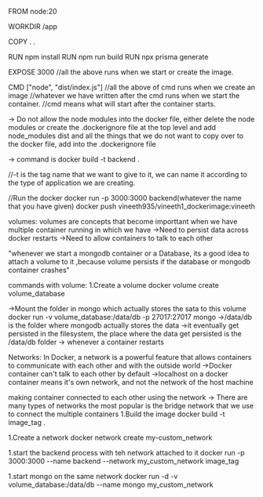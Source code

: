 FROM node:20           

WORKDIR /app

COPY . .

RUN npm install
RUN npm run build
RUN npx prisma generate

EXPOSE 3000
//all the above runs when we start or create the image.

CMD ["node", "dist/index.js"]
//all the above of cmd runs when we create an image
//whatever we have written after the cmd runs when we start the container.
//cmd means what will start after the container starts.


-> Do not allow the node modules into the docker file, either delete the node modules or create the .dockerignore file at the top level and add 
node_modules
dist
and all the things that we do not want to copy over to the docker file, add into the .dockerignore file

-> command is docker build -t backend .

//-t is the tag name that we want to give to it, we can name it according to the type of application we are creating.


//Run the docker
 docker run -p 3000:3000 backend(whatever the name that you have given)
docker push vineeth935/vineeth1_dockerimage:vineeth 

 volumes:
volumes are concepts that become importtant when we have multiple container running in which we have
->Need to persist data across docker restarts
->Need to allow containers to talk to each other

"whenever we start a mongodb container or a Database, its a good idea to attach a volume to it  ,because volume persists if the database or mongodb container crashes"

commands with volume:
1.Create a volume
docker volume create volume_database

->Mount the folder in mongo which actually stores the sata to this volume
docker run -v volume_database:/data/db -p 27017:27017 mongo
->/data/db is the folder where mongodb actually stores the data
->it eventually get persisted in the filesystem, the place where the data get persisted is the /data/db folder
-> whenever a container restarts

Networks:
In Docker, a network is a powerful feature that allows containers to communicate with each other and with the outside world
->Docker container can't talk to each other by default
->localhost on a docker container means it's own network, and not the network of the host machine

making container connected to each other using the network
-> There are many types of networks the most popular is the bridge network that we use to connect the multiple containers
1.Build the image
docker build -t image_tag .

1.Create a network
docker network create my-custom_network

1.start the backend process with teh network attached to it
docker run -p 3000:3000 --name backend --network my_custom_network image_tag

1.start mongo on the same network
docker run -d -v volume_database:/data/db --name mongo my_custom_network